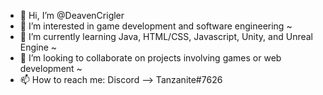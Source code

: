 - 👋 Hi, I’m @DeavenCrigler
- 👀 I’m interested in game development and software engineering ~
- 🌱 I’m currently learning Java, HTML/CSS, Javascript, Unity, and Unreal Engine ~
- 💞️ I’m looking to collaborate on projects involving games or web development ~
- 📫 How to reach me: Discord --> Tanzanite#7626

<!---
DeavenCrigler/DeavenCrigler is a ✨ special ✨ repository because its `README.md` (this file) appears on your GitHub profile.
You can click the Preview link to take a look at your changes.
--->
